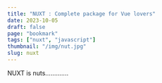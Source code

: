 ```yaml
---
title: "NUXT : Complete package for Vue lovers"
date: 2023-10-05
draft: false
page: "bookmark"
tags: ["nuxt", "javascript"]
thumbnail: "/img/nut.jpg"
slug: nuxt
---
```

NUXT is nuts.............
